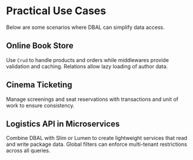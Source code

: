 # Practical Use Cases

Below are some scenarios where DBAL can simplify data access.

## Online Book Store
Use `Crud` to handle products and orders while middlewares provide validation and caching. Relations allow lazy loading of author data.

## Cinema Ticketing
Manage screenings and seat reservations with transactions and unit of work to ensure consistency.

## Logistics API in Microservices
Combine DBAL with Slim or Lumen to create lightweight services that read and write package data. Global filters can enforce multi-tenant restrictions across all queries.


